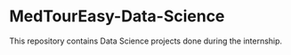 # MedTourEasy-Data-Science
This repository contains  Data Science projects done during the internship.
